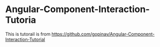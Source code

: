 # Angular-Component-Interaction-Tutoria

This is tutorail is from https://github.com/gopinav/Angular-Component-Interaction-Tutorial
